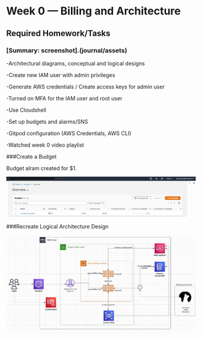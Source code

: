 # Week 0 — Billing and Architecture

## Required Homework/Tasks

### [Summary: screenshot].(journal/assets)

-Architectural diagrams, conceptual and logical designs

-Create new IAM user with admin privileges

-Generate AWS credentials / Create access keys for admin user

-Turned on MFA for the IAM user and root user

-Use Cloudshell

-Set up budgets and alarms/SNS

-Gitpod configuration (AWS Credentials, AWS CLI)

-Watched week 0 video playlist

###Create a Budget

Budget alram created for $1. 

![AWS Budget](https://github.com/yujuen-1/aws-bootcamp-cruddur-2023/blob/main/journal/assets/AWS%20Budget.JPG)

###Recreate Logical Architecture Design 

![Logical Architecture Design](https://github.com/yujuen-1/aws-bootcamp-cruddur-2023/blob/main/journal/assets/logical-architectural-recreation-diagram.JPG)
